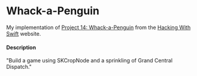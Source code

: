 # Whack-a-Penguin
My implementation of [Project 14: Whack-a-Penguin](https://www.hackingwithswift.com/read/14/overview) from the [Hacking With Swift](https://www.hackingwithswift.com/) website.

#### Description
"Build a game using SKCropNode and a sprinkling of Grand Central Dispatch."
